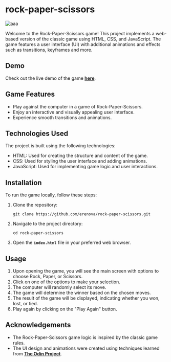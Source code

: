 # rock-paper-scissors

![aaa](https://github.com/erenova/rock-paper-scissors/assets/95050098/2d31f806-010b-4c1b-ae55-5b0d3b158b18)


Welcome to the Rock-Paper-Scissors game! This project implements a web-based version of the classic game using HTML, CSS, and JavaScript. The game features a user interface (UI) with additional animations and effects such as transitions, keyframes and more.

## **Demo**

Check out the live demo of the game **[here](https://erenova.github.io/rock-paper-scissors/)**.

## **Game Features**

- Play against the computer in a game of Rock-Paper-Scissors.
- Enjoy an interactive and visually appealing user interface.
- Experience smooth transitions and animations.

## **Technologies Used**

The project is built using the following technologies:

- HTML: Used for creating the structure and content of the game.
- CSS: Used for styling the user interface and adding animations.
- JavaScript: Used for implementing game logic and user interactions.

## **Installation**

To run the game locally, follow these steps:

1. Clone the repository:

   ```
   git clone https://github.com/erenova/rock-paper-scissors.git

   ```

2. Navigate to the project directory:

   ```
   cd rock-paper-scissors

   ```

3. Open the **`index.html`** file in your preferred web browser.

## **Usage**

1. Upon opening the game, you will see the main screen with options to choose Rock, Paper, or Scissors.
2. Click on one of the options to make your selection.
3. The computer will randomly select its move.
4. The game will determine the winner based on the chosen moves.
5. The result of the game will be displayed, indicating whether you won, lost, or tied.
6. Play again by clicking on the "Play Again" button.

## **Acknowledgements**

- The Rock-Paper-Scissors game logic is inspired by the classic game rules.
- The UI design and animations were created using techniques learned from **[The Odin Project](https://www.theodinproject.com/)**.
